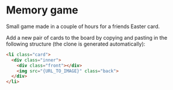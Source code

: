 Memory game
======

Small game made in a couple of hours for a friends Easter card.

Add a new pair of cards to the board by copying and pasting in the following structure (the clone is generated automatically):

```html
<li class="card">
  <div class="inner">
    <div class="front"></div>
    <img src="{URL_TO_IMAGE}" class="back">
  </div>
</li>
```

